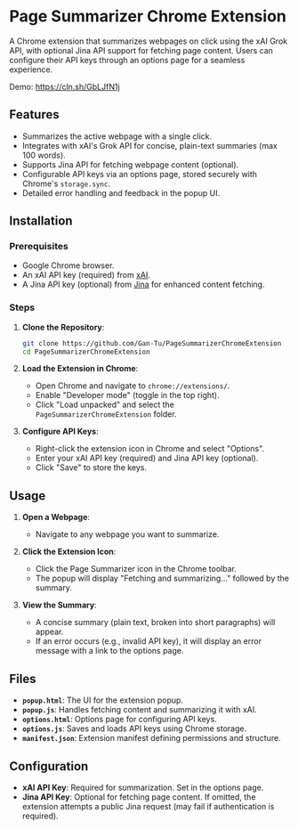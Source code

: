 # Page Summarizer Chrome Extension

A Chrome extension that summarizes webpages on click using the xAI Grok API, with optional Jina API support for fetching page content. Users can configure their API keys through an options page for a seamless experience.

Demo: https://cln.sh/GbLJfN1j

## Features
- Summarizes the active webpage with a single click.
- Integrates with xAI's Grok API for concise, plain-text summaries (max 100 words).
- Supports Jina API for fetching webpage content (optional).
- Configurable API keys via an options page, stored securely with Chrome's `storage.sync`.
- Detailed error handling and feedback in the popup UI.

## Installation

### Prerequisites

- Google Chrome browser.
- An xAI API key (required) from [xAI](https://x.ai/).
- A Jina API key (optional) from [Jina](https://jina.ai/) for enhanced content fetching.

### Steps

1. **Clone the Repository**:

   ```bash
   git clone https://github.com/Gan-Tu/PageSummarizerChromeExtension
   cd PageSummarizerChromeExtension
   ```

2. **Load the Extension in Chrome**:
   - Open Chrome and navigate to `chrome://extensions/`.
   - Enable "Developer mode" (toggle in the top right).
   - Click "Load unpacked" and select the `PageSummarizerChromeExtension` folder.

3. **Configure API Keys**:
   - Right-click the extension icon in Chrome and select "Options".
   - Enter your xAI API key (required) and Jina API key (optional).
   - Click "Save" to store the keys.

## Usage

1. **Open a Webpage**:
   - Navigate to any webpage you want to summarize.

2. **Click the Extension Icon**:
   - Click the Page Summarizer icon in the Chrome toolbar.
   - The popup will display "Fetching and summarizing..." followed by the summary.

3. **View the Summary**:
   - A concise summary (plain text, broken into short paragraphs) will appear.
   - If an error occurs (e.g., invalid API key), it will display an error message with a link to the options page.

## Files

- **`popup.html`**: The UI for the extension popup.
- **`popup.js`**: Handles fetching content and summarizing it with xAI.
- **`options.html`**: Options page for configuring API keys.
- **`options.js`**: Saves and loads API keys using Chrome storage.
- **`manifest.json`**: Extension manifest defining permissions and structure.

## Configuration

- **xAI API Key**: Required for summarization. Set in the options page.
- **Jina API Key**: Optional for fetching page content. If omitted, the extension attempts a public Jina request (may fail if authentication is required).
